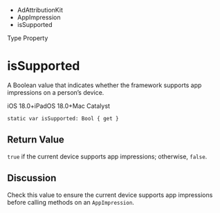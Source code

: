

- AdAttributionKit
- AppImpression
-  isSupported 

Type Property

# isSupported

A Boolean value that indicates whether the framework supports app impressions on a person’s device.

iOS 18.0+iPadOS 18.0+Mac Catalyst

``` source
static var isSupported: Bool { get }
```

## Return Value

`true` if the current device supports app impressions; otherwise, `false`.

## Discussion

Check this value to ensure the current device supports app impressions before calling methods on an `AppImpression`.

